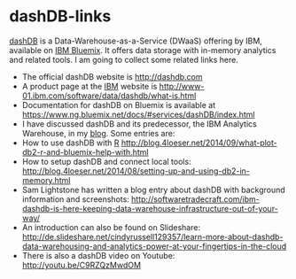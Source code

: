 dashDB-links
============

[dashDB](http://dashdb.com "dashDB - DWaaS") is a Data-Warehouse-as-a-Service (DWaaS) offering by IBM, available on [IBM Bluemix](http://bluemix.net "IBM Bluemix"). It offers data storage with in-memory analytics and related tools. I am going to collect some related links here.

* The official dashDB website is http://dashdb.com
* A product page at the [IBM](http://ibm.com) website is http://www-01.ibm.com/software/data/dashdb/what-is.html
* Documentation for dashDB on Bluemix is available at https://www.ng.bluemix.net/docs/#services/dashDB/index.html
* I have discussed dashDB and its predecessor, the IBM Analytics Warehouse, in my [blog](http://blog.4loeser.net "Data Henrik"). Some entries are:
* How to use dashDB with [R](http://www.r-project.org/ "R project for statistical computing")   http://blog.4loeser.net/2014/09/what-plot-db2-r-and-bluemix-help-with.html
* How to setup dashDB and connect local tools: http://blog.4loeser.net/2014/08/setting-up-and-using-db2-in-memory.html
* Sam Lightstone has written a blog entry about dashDB with background information and screenshots: http://softwaretradecraft.com/ibm-dashdb-is-here-keeping-data-warehouse-infrastructure-out-of-your-way/
* An introduction can also be found on Slideshare: http://de.slideshare.net/cindyrussell129357/learn-more-about-dashdb-data-warehousing-and-analytics-power-at-your-fingertips-in-the-cloud
* There is also a dashDB video on Youtube: http://youtu.be/C9RZQzMwdOM
